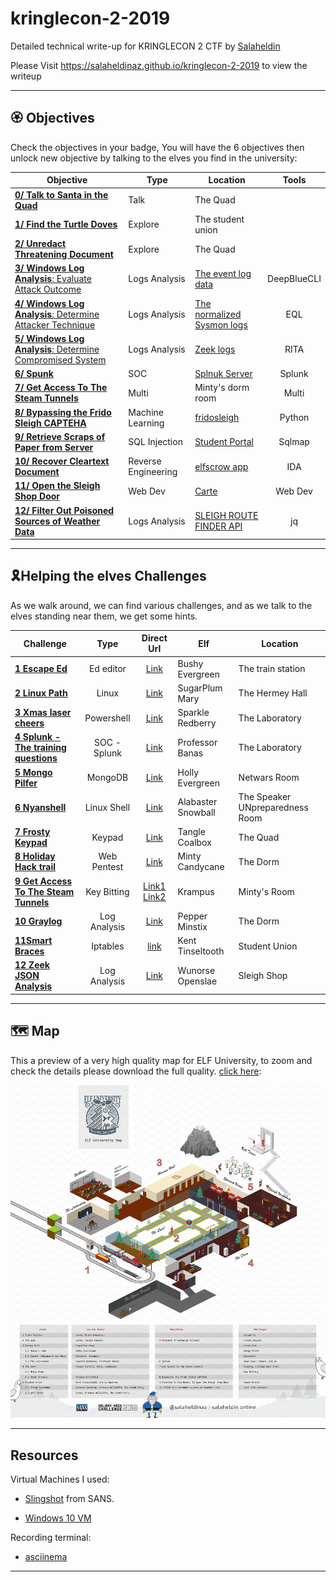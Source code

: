 # kringlecon-2-2019
Detailed technical write-up for KRINGLECON 2 CTF
by [Salaheldin](https://twitter.com/salaheldinaz)

Please Visit https://salaheldinaz.github.io/kringlecon-2-2019 to view the writeup

---

## 🏵 Objectives

Check the objectives in your badge, You will have the 6 objectives then unlock new objective by talking to the elves you find in the university:

| Objective | Type | Location | Tools |
| --------- | ---- | -------- | :---: |
| [**0/ Talk to Santa in the Quad**](/objectives/objective0) | Talk | The Quad | |
| [**1/ Find the Turtle Doves**](/objectives/objective1) | Explore | The student union | |
| [**2/ Unredact Threatening Document**](/objectives/objective2) | Explore | The Quad | |
| [**3/ Windows Log Analysis**: Evaluate Attack Outcome](/objectives/objective3) | Logs Analysis | [The event log data](https://downloads.elfu.org/Security.evtx.zip) | DeepBlueCLI
| [**4/ Windows Log Analysis**: Determine Attacker Technique](/objectives/objective4) | Logs Analysis | [The normalized Sysmon logs](https://downloads.elfu.org/sysmon-data.json.zip) | EQL
| [**5/ Windows Log Analysis**: Determine Compromised System](/objectives/objective5) | Logs Analysis | [Zeek logs](https://downloads.elfu.org/elfu-zeeklogs.zip) | RITA
| [**6/ Spunk**](/objectives/objective6) | SOC | [Splnuk Server](https://splunk.elfu.org/) | Splunk
| [**7/ Get Access To The Steam Tunnels**](/objectives/objective7) | Multi | Minty's dorm room | Multi  
| [**8/ Bypassing the Frido Sleigh CAPTEHA**](/objectives/objective8) | Machine Learning | [fridosleigh](https://fridosleigh.com) | Python
| [**9/ Retrieve Scraps of Paper from Server**](/objectives/objective9)| SQL Injection | [Student Portal](https://studentportal.elfu.org/) | Sqlmap
| [**10/ Recover Cleartext Document**](/objectives/objective10) | Reverse Engineering | [elfscrow app](https://downloads.elfu.org/elfscrow.exe) | IDA
| [**11/ Open the Sleigh Shop Door**](/objectives/objective11) | Web Dev | [Carte](https://crate.elfu.org/) | Web Dev
| [**12/ Filter Out Poisoned Sources of Weather Data**](/objectives/objective12) | Logs Analysis | [SLEIGH ROUTE FINDER API](https://srf.elfu.org/) | jq

---

## 🎗Helping the elves Challenges

As we walk around, we can find various challenges, and as we talk to the elves standing near them, we get some hints.

Challenge | Type | Direct Url | Elf | Location |
--------- |:----:|:---------: | --- | --------|
[**1 Escape Ed**](/helptheelves/challenge1) | Ed editor | [Link](https://docker2019.kringlecon.com/?challenge=edescape&id=ef59b992-558d-4580-b5a0-9cfa0d19f1df) | Bushy Evergreen | The train station |
[**2 Linux Path**](/helptheelves/challenge2) | Linux | [Link](https://docker2019.kringlecon.com/?challenge=path&id=ef59b992-558d-4580-b5a0-9cfa0d19f1df) | SugarPlum Mary | The Hermey Hall |
[**3 Xmas laser cheers**](/helptheelves/challeng3) | Powershell | [Link](https://docker2019.kringlecon.com/?challenge=powershell&id=ef59b992-558d-4580-b5a0-9cfa0d19f1df) | Sparkle Redberry | The Laboratory
[**4 Splunk - The training questions**](/helptheelves/challenge4) | SOC - Splunk | [Link](https://splunk.elfu.org) | Professor Banas | The Laboratory
[**5 Mongo Pilfer**](/helptheelves/challenge5) | MongoDB | [Link](https://docker2019.kringlecon.com/?challenge=mongo&id=ef59b992-558d-4580-b5a0-9cfa0d19f1df) | Holly Evergreen | Netwars Room
[**6 Nyanshell**](/helptheelves/challenge6) | Linux Shell | [Link](https://docker2019.kringlecon.com/?challenge=nyanshell&id=ef59b992-558d-4580-b5a0-9cfa0d19f1df) | Alabaster Snowball | The Speaker UNpreparedness Room
[**7 Frosty Keypad**](/helptheelves/challenge7)| Keypad | [Link](https://docker2019.kringlecon.com/?challenge=keypad&id=ef59b992-558d-4580-b5a0-9cfa0d19f1df) | Tangle Coalbox | The Quad
[**8 Holiday Hack trail**](/helptheelves/challenge8) | Web Pentest | [Link](https://trail.elfu.org/)| Minty Candycane | The Dorm
[**9 Get Access To The Steam Tunnels**](/helptheelves/challenge9) | Key Bitting | [Link1](https://key.elfu.org/) [Link2](https://thisisit.elfu.org/) | Krampus | Minty's Room
[**10 Graylog**](/helptheelves/challenge10) | Log Analysis | [Link](https://graylog.elfu.org/) | Pepper Minstix | The Dorm
[**11Smart Braces**](/helptheelves/challenge11) | Iptables | [link](https://docker2019.kringlecon.com/?challenge=iptables&id=ef59b992-558d-4580-b5a0-9cfa0d19f1df) | Kent Tinseltooth | Student Union
[**12 Zeek JSON Analysis**](/helptheelves/challenge12) | Log Analysis | [Link](https://docker2019.kringlecon.com/?challenge=jq&id=ef59b992-558d-4580-b5a0-9cfa0d19f1df) | Wunorse Openslae | Sleigh Shop

---

## 🗺 Map

This a preview of a very high quality map for ELF University, to zoom and check the details please download the full quality. [click here](/images/kringlecon-map.png):

![Map](images/map.jpg)

---

## Resources

Virtual Machines I used:

- [Slingshot](https://www.sans.org/slingshot-vmware-linux/download) from SANS.

- [Windows 10 VM](https://developer.microsoft.com/en-us/windows/downloads/virtual-machines)

Recording terminal:

- [asciinema](https://asciinema.org/)


---
